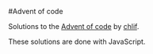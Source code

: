 #Advent of code

Solutions to the [Advent of code](https://adventofcode.com/) by [chlif](https://github.com/chlif).

These solutions are done with JavaScript.
